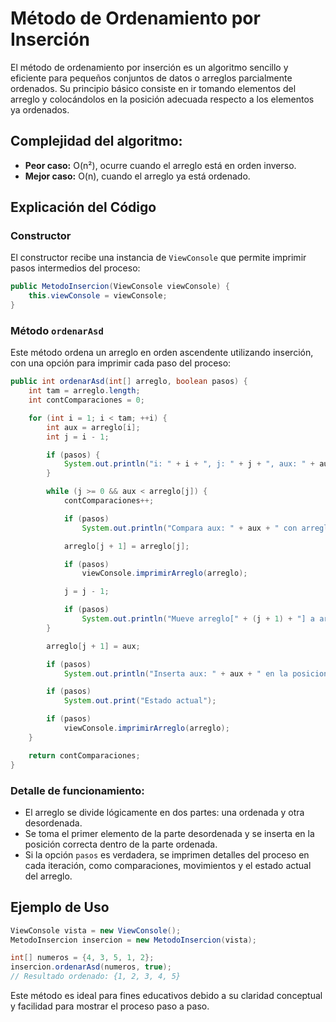 # Método de Ordenamiento por Inserción

El método de ordenamiento por inserción es un algoritmo sencillo y eficiente para pequeños conjuntos de datos o arreglos parcialmente ordenados. Su principio básico consiste en ir tomando elementos del arreglo y colocándolos en la posición adecuada respecto a los elementos ya ordenados.

## Complejidad del algoritmo:

- **Peor caso:** O(n²), ocurre cuando el arreglo está en orden inverso.
- **Mejor caso:** O(n), cuando el arreglo ya está ordenado.

## Explicación del Código

### Constructor

El constructor recibe una instancia de `ViewConsole` que permite imprimir pasos intermedios del proceso:

```java
public MetodoInsercion(ViewConsole viewConsole) {
    this.viewConsole = viewConsole;
}
```

### Método `ordenarAsd`

Este método ordena un arreglo en orden ascendente utilizando inserción, con una opción para imprimir cada paso del proceso:

```java
public int ordenarAsd(int[] arreglo, boolean pasos) {
    int tam = arreglo.length;
    int contComparaciones = 0;

    for (int i = 1; i < tam; ++i) {
        int aux = arreglo[i];
        int j = i - 1;

        if (pasos) {
            System.out.println("i: " + i + ", j: " + j + ", aux: " + aux);
        }

        while (j >= 0 && aux < arreglo[j]) {
            contComparaciones++;

            if (pasos)
                System.out.println("Compara aux: " + aux + " con arreglo[" + j + "]: " + arreglo[j]);

            arreglo[j + 1] = arreglo[j];

            if (pasos)
                viewConsole.imprimirArreglo(arreglo);

            j = j - 1;

            if (pasos)
                System.out.println("Mueve arreglo[" + (j + 1) + "] a arreglo[" + (j + 2) + "]");
        }

        arreglo[j + 1] = aux;

        if (pasos)
            System.out.println("Inserta aux: " + aux + " en la posicion " + (j + 1));

        if (pasos)
            System.out.print("Estado actual");

        if (pasos)
            viewConsole.imprimirArreglo(arreglo);
    }

    return contComparaciones;
}
```

### Detalle de funcionamiento:
- El arreglo se divide lógicamente en dos partes: una ordenada y otra desordenada.
- Se toma el primer elemento de la parte desordenada y se inserta en la posición correcta dentro de la parte ordenada.
- Si la opción `pasos` es verdadera, se imprimen detalles del proceso en cada iteración, como comparaciones, movimientos y el estado actual del arreglo.

## Ejemplo de Uso

```java
ViewConsole vista = new ViewConsole();
MetodoInsercion insercion = new MetodoInsercion(vista);

int[] numeros = {4, 3, 5, 1, 2};
insercion.ordenarAsd(numeros, true);
// Resultado ordenado: {1, 2, 3, 4, 5}
```

Este método es ideal para fines educativos debido a su claridad conceptual y facilidad para mostrar el proceso paso a paso.


